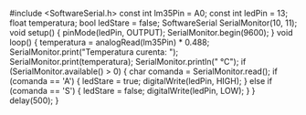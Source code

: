 #include <SoftwareSerial.h>
const int lm35Pin = A0;
const int ledPin = 13;
float temperatura;
bool ledStare = false;
SoftwareSerial SerialMonitor(10, 11); 
void setup() {
  pinMode(ledPin, OUTPUT);
  SerialMonitor.begin(9600);
}
void loop() {
 temperatura = analogRead(lm35Pin) * 0.488; 
  SerialMonitor.print("Temperatura curenta: ");
  SerialMonitor.print(temperatura);
  SerialMonitor.println(" °C");
if (SerialMonitor.available() > 0) {
    char comanda = SerialMonitor.read();
   if (comanda == 'A') {
      ledStare = true;
      digitalWrite(ledPin, HIGH);
    } else if (comanda == 'S') {
      ledStare = false;
      digitalWrite(ledPin, LOW); 
    }
  }
  delay(500);
}
